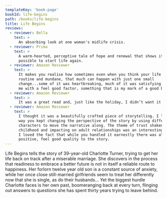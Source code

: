 ```yaml
---
templateKey: 'book-page'
bookId: life-begins
path: /books/life-begins
title: Life Begins
reviews:
  - reviewer: Bella
    text: >
      An absorbing look at one woman's midlife crisis.
  - reviewer: Prima
    text: >
      A warm-hearted, perceptive tale of hope and renewal that shows it is
      possible to start life again.
  - reviewer: Amazon Reviewer
    text: >
      It makes you realise how sometimes even when you think your life is
      routine and mundane, that much can happen with just one small
      change...some of it was heartbreaking, much of it was satisfying. It left
      me with a feel good factor, something that is my mark of a good book.
  - reviewer: Amazon Reviewer
    text: >
      It was a great read and, just like the holiday, I didn’t want it to end.
  - reviewer: Amazon Reviewer
    text: >
      I thought it was a beautifully crafted piece of storytelling. I loved the
      way you kept changing the perspective of the story by using different
      characters to move the narrative along. The theme of trust shaken in
      childhood and impacting on adult relationships was an interesting one and
      I loved the fact that while you handled it earnestly there was always a
      positive, feel good quality to the story.
---
```


Life Begins tells the story of 39-year-old Charlotte Turner, trying to get her
life back on track after a miserable marriage. She discovers in the process that
readiness to embrace a better future is not in itself a reliable route to
happiness. Her forlorn twelve year old son is a constant source of anxiety,
while her once close still-married girlfriends seem to treat her differently now
that she is single, as do their husbands... Yet the biggest hurdle Charlotte
faces is her own past, boomeranging back at every turn, flinging out answers to
questions she has spent thirty years trying to leave behind.
